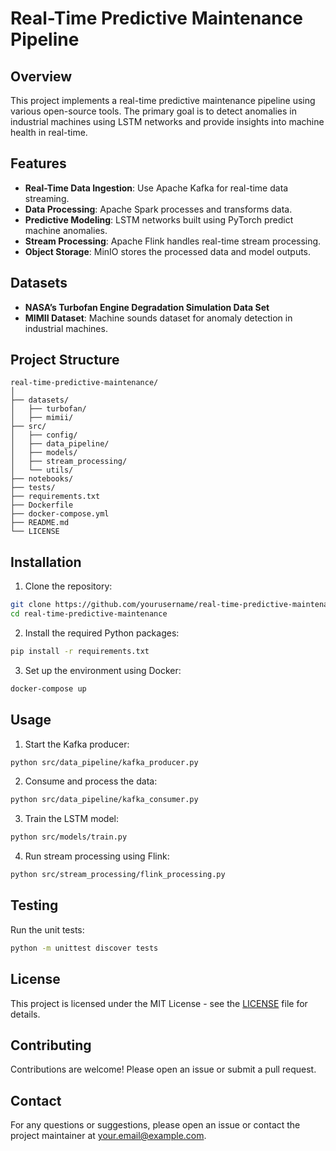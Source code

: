 
# Real-Time Predictive Maintenance Pipeline

## Overview

This project implements a real-time predictive maintenance pipeline using various open-source tools. The primary goal is to detect anomalies in industrial machines using LSTM networks and provide insights into machine health in real-time.

## Features

- **Real-Time Data Ingestion**: Use Apache Kafka for real-time data streaming.
- **Data Processing**: Apache Spark processes and transforms data.
- **Predictive Modeling**: LSTM networks built using PyTorch predict machine anomalies.
- **Stream Processing**: Apache Flink handles real-time stream processing.
- **Object Storage**: MinIO stores the processed data and model outputs.

## Datasets

- **NASA’s Turbofan Engine Degradation Simulation Data Set**
- **MIMII Dataset**: Machine sounds dataset for anomaly detection in industrial machines.

## Project Structure

```plaintext
real-time-predictive-maintenance/
│
├── datasets/
│   ├── turbofan/
│   ├── mimii/
├── src/
│   ├── config/
│   ├── data_pipeline/
│   ├── models/
│   ├── stream_processing/
│   └── utils/
├── notebooks/
├── tests/
├── requirements.txt
├── Dockerfile
├── docker-compose.yml
├── README.md
└── LICENSE
```

## Installation

1. Clone the repository:

```bash
git clone https://github.com/yourusername/real-time-predictive-maintenance.git
cd real-time-predictive-maintenance
```

2. Install the required Python packages:

```bash
pip install -r requirements.txt
```

3. Set up the environment using Docker:

```bash
docker-compose up
```

## Usage

1. Start the Kafka producer:

```bash
python src/data_pipeline/kafka_producer.py
```

2. Consume and process the data:

```bash
python src/data_pipeline/kafka_consumer.py
```

3. Train the LSTM model:

```bash
python src/models/train.py
```

4. Run stream processing using Flink:

```bash
python src/stream_processing/flink_processing.py
```

## Testing

Run the unit tests:

```bash
python -m unittest discover tests
```

## License

This project is licensed under the MIT License - see the [LICENSE](LICENSE) file for details.

## Contributing

Contributions are welcome! Please open an issue or submit a pull request.

## Contact

For any questions or suggestions, please open an issue or contact the project maintainer at your.email@example.com.
